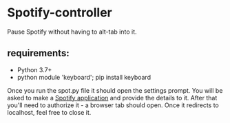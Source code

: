 # Spotify-controller
Pause Spotify without having to alt-tab into it.

## requirements:
* Python 3.7+
* python module 'keyboard'; pip install keyboard

Once you run the spot.py file it should open the settings prompt. You will be asked to make a [Spotify application](https://developer.spotify.com/dashboard/applications) and provide the details to it. After that you'll need to authorize it - a browser tab should open. Once it redirects to localhost, feel free to close it.
